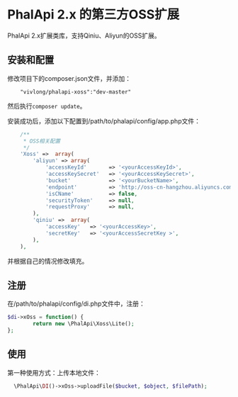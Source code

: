 # PhalApi 2.x 的第三方OSS扩展
PhalApi 2.x扩展类库，支持Qiniu、Aliyun的OSS扩展。

## 安装和配置
修改项目下的composer.json文件，并添加：  
```
    "vivlong/phalapi-xoss":"dev-master"
```
然后执行```composer update```。  

安装成功后，添加以下配置到/path/to/phalapi/config/app.php文件：  
```php
    /**
     * OSS相关配置
     */
    'Xoss' =>  array(
        'aliyun' => array(
            'accessKeyId'       => '<yourAccessKeyId>',
            'accessKeySecret'   => '<yourAccessKeySecret>',
            'bucket'            => '<yourBucketName>',
            'endpoint'          => 'http://oss-cn-hangzhou.aliyuncs.com',
            'isCName'           => false,
            'securityToken'     => null,
            'requestProxy'      => null,
        ),
        'qiniu' =>  array(
            'accessKey'   => '<yourAccessKey>',
            'secretKey'   => '<yourAccessSecretKey >',
        ),
    ),
```
并根据自己的情况修改填充。 

## 注册
在/path/to/phalapi/config/di.php文件中，注册：  
```php
$di->xOss = function() {
        return new \PhalApi\Xoss\Lite();
};
```

## 使用
第一种使用方式：上传本地文件：
```php
  \PhalApi\DI()->xOss->uploadFile($bucket, $object, $filePath);
```

